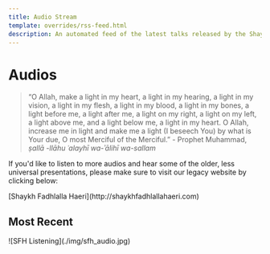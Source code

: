 ```yaml
---
title: Audio Stream
template: overrides/rss-feed.html
description: An automated feed of the latest talks released by the Shaykh Fadhlalla Haeri Foundation
---
```


# Audios

> “O Allah, make a light in my heart, a light in my hearing, a light in my vision, a light in my flesh, a light in my blood, a light in my bones, a light before me, a light after me, a light on my right, a light on my left, a light above me, and a light below me, a light in my heart. O Allah, increase me in light and make me a light (I beseech You) by what is Your due, O most Merciful of the Merciful.” - Prophet Muhammad, _ṣallā -llāhu ʿalayhī wa-ʾālihī wa-sallam_

If you'd like to listen to more audios and hear some of the older, less universal presentations, please make sure to visit our legacy website by clicking below:

<div markdown="3" class="purchase-link">
[Shaykh Fadhlalla Haeri](http://shaykhfadhlallahaeri.com)
</div>

## Most Recent

<div markdown="1" class="audio-img">
![SFH Listening](./img/sfh_audio.jpg)
</div>



